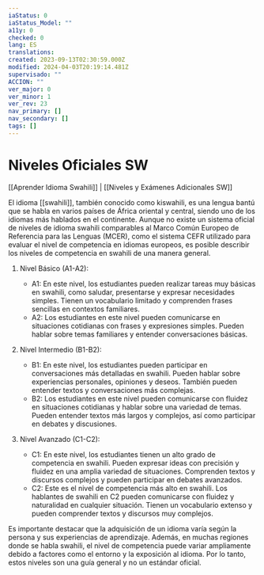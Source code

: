 ```yaml
---
iaStatus: 0
iaStatus_Model: ""
a11y: 0
checked: 0
lang: ES
translations: 
created: 2023-09-13T02:30:59.000Z
modified: 2024-04-03T20:19:14.481Z
supervisado: ""
ACCION: ""
ver_major: 0
ver_minor: 1
ver_rev: 23
nav_primary: []
nav_secondary: []
tags: []
---
```

# Niveles Oficiales SW

[[Aprender Idioma Swahili]] | [[Niveles y Exámenes Adicionales SW]]

El idioma [[swahili]], también conocido como kiswahili, es una lengua bantú que se habla en varios países de África oriental y central, siendo uno de los idiomas más hablados en el continente. Aunque no existe un sistema oficial de niveles de idioma swahili comparables al Marco Común Europeo de Referencia para las Lenguas (MCER), como el sistema CEFR utilizado para evaluar el nivel de competencia en idiomas europeos, es posible describir los niveles de competencia en swahili de una manera general.

1. Nivel Básico (A1-A2):
    
    - A1: En este nivel, los estudiantes pueden realizar tareas muy básicas en swahili, como saludar, presentarse y expresar necesidades simples. Tienen un vocabulario limitado y comprenden frases sencillas en contextos familiares.
    - A2: Los estudiantes en este nivel pueden comunicarse en situaciones cotidianas con frases y expresiones simples. Pueden hablar sobre temas familiares y entender conversaciones básicas.
2. Nivel Intermedio (B1-B2):
    
    - B1: En este nivel, los estudiantes pueden participar en conversaciones más detalladas en swahili. Pueden hablar sobre experiencias personales, opiniones y deseos. También pueden entender textos y conversaciones más complejas.
    - B2: Los estudiantes en este nivel pueden comunicarse con fluidez en situaciones cotidianas y hablar sobre una variedad de temas. Pueden entender textos más largos y complejos, así como participar en debates y discusiones.
3. Nivel Avanzado (C1-C2):
    
    - C1: En este nivel, los estudiantes tienen un alto grado de competencia en swahili. Pueden expresar ideas con precisión y fluidez en una amplia variedad de situaciones. Comprenden textos y discursos complejos y pueden participar en debates avanzados.
    - C2: Este es el nivel de competencia más alto en swahili. Los hablantes de swahili en C2 pueden comunicarse con fluidez y naturalidad en cualquier situación. Tienen un vocabulario extenso y pueden comprender textos y discursos muy complejos.

Es importante destacar que la adquisición de un idioma varía según la persona y sus experiencias de aprendizaje. Además, en muchas regiones donde se habla swahili, el nivel de competencia puede variar ampliamente debido a factores como el entorno y la exposición al idioma. Por lo tanto, estos niveles son una guía general y no un estándar oficial.
